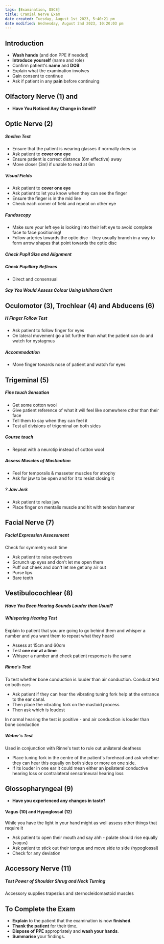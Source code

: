 ```yaml
---
tags: [Examination, OSCE]
title: Cranial Nerve Exam
date created: Tuesday, August 1st 2023, 5:40:21 pm
date modified: Wednesday, August 2nd 2023, 10:20:03 pm
---
```


## Introduction

- **Wash hands** (and don PPE if needed)
- **Introduce yourself** (name and role)
- Confirm patient's **name** and **DOB**
- Explain what the examination involves
- Gain consent to continue
- Ask if patient in any **pain** before continuing

## Olfactory Nerve (1) and 

- **Have You Noticed Any Change in Smell?**

## Optic Nerve (2)

##### Snellen Test

- Ensure that the patient is wearing glasses if normally does so
- Ask patient to **cover one eye**
- Ensure patient is correct distance (6m effective) away
- Move closer (3m) if unable to read at 6m

##### Visual Fields

- Ask patient to **cover one eye**
- Ask patient to let you know when they can see the finger
- Ensure the finger is in the mid line
- Check each corner of field and repeat on other eye

##### Fundoscopy
- Make sure your left eye is looking into their left eye to avoid complete face to face positioning!
- Follow arteries towards the optic disc - they usually branch in a way to form arrow shapes that point towards the optic disc

##### Check Pupil Size and Alignment

##### Check Pupillary Reflexes

- Direct and consensual

##### Say You Would Assess Colour Using Ishihara Chart

## Oculomotor (3), Trochlear (4) and Abducens (6)

##### H Finger Follow Test

- Ask patient to follow finger for eyes
- On lateral movement go a bit further than what the patient can do and watch for nystagmus

##### Accommodation

- Move finger towards nose of patient and watch for eyes

## Trigeminal (5)

##### Fine touch Sensation

- Get some cotton wool
- Give patient reference of what it will feel like somewhere other than their face
- Tell them to say when they can feel it
- Test all divisions of trigeminal on both sides

##### Course touch

- Repeat with a neurotip instead of cotton wool

##### Assess Muscles of Mastication

- Feel for temporalis & masseter muscles for atrophy
- Ask for jaw to be open and for it to resist closing it

##### ? Jaw Jerk

- Ask patient to relax jaw
- Place finger on mentalis muscle and hit with tendon hammer

## Facial Nerve (7)

##### Facial Expression Assessment

Check for symmetry each time

- Ask patient to raise eyebrows
- Scrunch up eyes and don't let me open them
- Puff out cheek and don't let me get any air out
- Purse lips
- Bare teeth

## Vestibulocochlear (8)

##### Have You Been Hearing Sounds Louder than Usual?

##### Whispering Hearing Test

Explain to patient that you are going to go behind them and whisper a number and you want them to repeat what they heard

- Assess at 15cm and 60cm
- Test **one ear at a time**
- Whisper a number and check patient response is the same

##### Rinne's Test
To test whether bone conduction is louder than air conduction. Conduct test on both ears

- Ask patient if they can hear the vibrating tuning fork help at the entrance to the ear canal.
- Then place the vibrating fork on the mastoid process
- Then ask which is loudest

In normal hearing the test is positive - and air conduction is louder than bone conduction

##### Weber's Test
Used in conjunction with Rinne's test to rule out unilateral deafness

- Place tuning fork in the centre of the patient's forehead and ask whether they can hear this equally on both sides or more on one side.
- If its louder in one ear it could mean either an ipsilateral conductive hearing loss or contralateral sensorineural hearing loss

## Glossopharyngeal (9)

- **Have you experienced any changes in taste?**

#### Vagus (10) and Hypoglossal (12)

While you have the light in your hand might as well assess other things that require it

- Ask patient to open their mouth and say ahh - palate should rise equally (vagus)
- Ask patient to stick out their tongue and move side to side (hypoglossal)
- Check for any deviation
## Accessory Nerve (11)

##### Test Power of Shoulder Shrug and Neck Turning
Accessory supplies trapezius and sternocleidomastoid muscles

## To Complete the Exam

- **Explain** to the patient that the examination is now **finished**.
- **Thank the patient** for their time.
- **Dispose of PPE** appropriately and **wash your hands**.
- **Summarise** your findings.